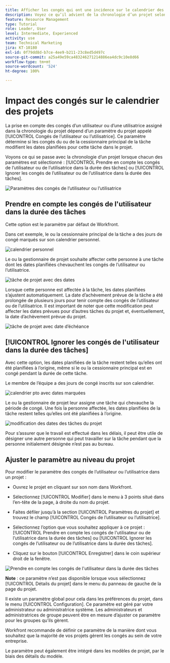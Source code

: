 ```yaml
---
title: Afficher les congés qui ont une incidence sur le calendrier des projets
description: Voyez ce qu’il advient de la chronologie d’un projet selon si le paramètre de congés est activé ou désactivé.
feature: Resource Management
type: Tutorial
role: Leader, User
level: Intermediate, Experienced
activity: use
team: Technical Marketing
jira: KT-10180
exl-id: 0f79dd8d-b7ce-4ee9-b211-23c8ed5d497c
source-git-commit: a25a49e59ca483246271214886ea4dc9c10e8d66
workflow-type: tm+mt
source-wordcount: '524'
ht-degree: 100%

---
```


# Impact des congés sur le calendrier des projets

La prise en compte des congés d’un utilisateur ou d’une utilisatrice assigné dans la chronologie du projet dépend d’un paramètre du projet appelé [!UICONTROL Congés de l’utilisateur ou l’utilisatrice]. Ce paramètre détermine si les congés du ou de la cessionnaire principal de la tâche modifient les dates planifiées pour cette tâche dans le projet.

Voyons ce qui se passe avec la chronologie d’un projet lorsque chacun des paramètres est sélectionné : [!UICONTROL Prendre en compte les congés de l’utilisateur ou de l’utilisatrice dans la durée des tâches] ou [!UICONTROL Ignorer les congés de l’utilisateur ou de l’utilisatrice dans la durée des tâches].

![Paramètres des congés de l’utilisateur ou l’utilisatrice](assets/toapt_01.png)

## Prendre en compte les congés de l&#39;utilisateur dans la durée des tâches

Cette option est le paramètre par défaut de Workfront.

Dans cet exemple, le ou la cessionnaire principal de la tâche a des jours de congé marqués sur son calendrier personnel.

![calendrier personnel](assets/toapt_02.png)

Le ou la gestionnaire de projet souhaite affecter cette personne à une tâche dont les dates planifiées chevauchent les congés de l’utilisateur ou l’utilisatrice.

![tâche de projet avec des dates](assets/toapt_03.png)

Lorsque cette personne est affectée à la tâche, les dates planifiées s’ajustent automatiquement. La date d’achèvement prévue de la tâche a été prolongée de plusieurs jours pour tenir compte des congés de l’utilisateur ou de l’utilisatrice. Il est important de noter que cette modification peut affecter les dates prévues pour d’autres tâches du projet et, éventuellement, la date d’achèvement prévue du projet.

![tâche de projet avec date d’échéance](assets/toapt_04.png)

## [!UICONTROL Ignorer les congés de l&#39;utilisateur dans la durée des tâches]

Avec cette option, les dates planifiées de la tâche restent telles qu’elles ont été planifiées à l’origine, même si le ou la cessionnaire principal est en congé pendant la durée de cette tâche.

Le membre de l’équipe a des jours de congé inscrits sur son calendrier.

![calendrier pto avec dates marquées](assets/toapt_05.png)

Le ou la gestionnaire de projet leur assigne une tâche qui chevauche la période de congé. Une fois la personne affectée, les dates planifiées de la tâche restent telles qu’elles ont été planifiées à l’origine.

![modification des dates des tâches du projet](assets/toapt_06.png)

Pour s’assurer que le travail est effectué dans les délais, il peut être utile de désigner une autre personne qui peut travailler sur la tâche pendant que la personne initialement désignée n’est pas au bureau.

## Ajuster le paramètre au niveau du projet

Pour modifier le paramètre des congés de l’utilisateur ou l’utilisatrice dans un projet :

* Ouvrez le projet en cliquant sur son nom dans Workfront.

* Sélectionnez [!UICONTROL Modifier] dans le menu à 3 points situé dans l’en-tête de la page, à droite du nom du projet.

* Faites défiler jusqu’à la section [!UICONTROL Paramètres du projet] et trouvez le champ [!UICONTROL Congés de l’utilisateur ou l’utilisatrice].

* Sélectionnez l’option que vous souhaitez appliquer à ce projet : [!UICONTROL Prendre en compte les congés de l&#39;utilisateur ou de l’utilisatrice dans la durée des tâches] ou [!UICONTROL Ignorer les congés de l’utilisateur ou de l’utilisatrice dans la durée des tâches].

* Cliquez sur le bouton [!UICONTROL Enregistrer] dans le coin supérieur droit de la fenêtre.

![Prendre en compte les congés de l&#39;utilisateur dans la durée des tâches](assets/toapt_07.png)


**Note** : ce paramètre n’est pas disponible lorsque vous sélectionnez [!UICONTROL Détails du projet] dans le menu du panneau de gauche de la page du projet.

Il existe un paramètre global pour cela dans les préférences du projet, dans le menu [!UICONTROL Configuration]. Ce paramètre est géré par votre administrateur ou administratrice système. Les administrateurs et administratrices de groupe peuvent être en mesure d’ajuster ce paramètre pour les groupes qu’ils gèrent.

Workfront recommande de définir ce paramètre de la manière dont vous souhaitez que la majorité de vos projets gèrent les congés au sein de votre entreprise.

Le paramètre peut également être intégré dans les modèles de projet, par le biais des détails du modèle.
